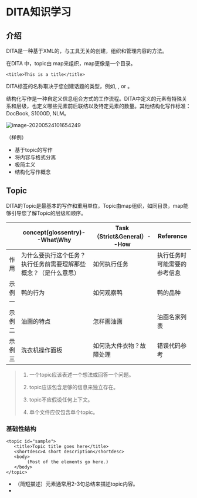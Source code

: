 # DITA知识学习

## 介绍

DITA是一种基于XML的，与工具无关的创建，组织和管理内容的方法。

在DITA 中，topic由 map来组织，map更像是一个目录。

``` 
<title>This is a title</title>
```

DITA标签的名称取决于您创建话题的类型，例如<concept>, <task>, or <reference>。

结构化写作是一种自定义信息组合方式的工作流程。DITA中定义的元素有特殊关系和层级，也定义哪些元素前后联结以及特定元素的数量。其他结构化写作标准：DocBook, S1000D, NLM。

![image-20200524101654249](C:\Users\DELL-BOOK\AppData\Roaming\Typora\typora-user-images\image-20200524101654249.png)

（样例）

- 基于topic的写作
- 将内容与格式分离
- 极简主义
- 结构化写作概念



## Topic

DITA的Topic是最基本的写作和重用单位，Topic由map组织，如同目录，map能够引导您了解Topic的层级和顺序。

|        | concept(glossentry)--What\Why                                | Task（Strict&General）--How | Reference                    |
| ------ | ------------------------------------------------------------ | --------------------------- | ---------------------------- |
| 作用   | 为什么要执行这个任务？执行任务前需要理解那些概念？（是什么意思） | 如何执行任务                | 执行任务时可能需要的参考信息 |
| 示例一 | 鸭的行为                                                     | 如何观察鸭                  | 鸭的品种                     |
| 示例二 | 油画的特点                                                   | 怎样画油画                  | 油画名家列表                 |
| 示例三 | 洗衣机操作面板                                               | 如何洗大件衣物？故障处理    | 错误代码参考                 |

> 1. 一个topic应该表述一个想法或回答一个问题。 
>
> 2. topic应该包含足够的信息来独立存在。 
>
> 3. topic不应假设任何上下文。 
>
> 4. 单个文件应仅包含单个topic。

### 基础性结构

```
<topic id="sample">
   <title>Topic title goes here</title>
   <shortdesc>A short description</shortdesc>
   <body>
        (Most of the elements go here.)
   </body>
</topic>
```

- <shortdesc>（简短描述）元素通常用2-3句总结来描述topic内容。
- <title>是topic中唯一必需的元素。
- <body>包含topic的大部分信息。在特定topic类型中，body元素具有相关名称，例如对于概念的<conbody>和对于任务的<taskbody>。

### 常见元素

- <conbody> (Concept Topic的正文)
- <p> (一个段落)
- < ul> (一个无序列表或者项目符号列表)
- < ol> (一个有序列表或者编号列表)
- < li> (内嵌于<ul> 或<ol>里的一个列表项)
- < fig>(图片，包含一个可选标题)
- < image> (Figure里的图片或文本行间的图片)
- < section>  (Topic的一部分，带有可选标题)

### Task Topic

Task Topic回答“怎么做？”的问题，它包括完成过程的分步说明。DITA还允许包括步骤结果、图形、注释和一级子步骤。

- 严格任务：要求所有元素以特定顺序出现，适用于需要分步说明的项目。
- 一般任务：在元素排列的顺序上更为灵活，对过程概述很有用。

#### Strict Task 常见元素

- <taskbody> （Task的正文）

- <step>（步骤列序）

  - <cmd>（用户采取的动作，是step必需元素）

  - <info>（关于步骤的附加信息）

  - <stepresult>（执行操作后会发生什么）

  - <stepxmp>（举例说明如何做这个步骤）
- <example>（举例说明如何做整个Task）

### Reference Topic

Reference类型的Topic回答“是什么？”的问题。Reference类型的Topic通常包含描述性事实，例如命令或API函数调用的语法，以表格的形式列出设备的操作特性和容限范围，或识别软件屏幕上的信息项。

#### Reference Topic 常见元素

- <refbody>（Reference正文）
- < section>（Reference的一部分，带有可选标题）
- < table> （表格）
- <fig>(图片，包含一个可选标题)
- <properties>（属性列表）
- <refsyn>（语法图）

### Glossary Entry Topic

Glossary Entry类型的Topic回答“这个单词或短语是什么意思？”的问题。Glossary Topic通常包含一个术语，以及一个或多个定义。

#### Glossary Topic 常见元素

- <glossentry>（glossary entry topic类型）
- <glossterm>（单词或词组）
- <glossdef>（词汇表术语定义）

### 专门化

- 创建新元素，使其含有特定的顺序和特定的信息
- 创建新属性，使其来识别特定信息
- 创建与作者更加有关联的元素名称



## 元数据

*元数据* 提供有关信息的信息。例如，文字处理应用程序通常具有文档属性，它告诉你创建文件的人员和上次修改的日期。文档属性中的作者和修改日期不显示为文本信息。文档属性是关于文档本身的元数据。

带有ID属性的Topic示例

```
<Topic id="xyz">
	<Titlr>Title here</Title>
<body>
	...
	</body>元素
</Topic>
```

一般规则而言，读者不会看到元数据；他们会在搜索内容时过滤出元数据信息或用到元数据。

元数据可以分配在DITA内容中几个不同的位置：

- 在topic层面：DITA提供了一个<prolog>元素，其中存储整个topic的元数据
- 在元素层面：通常使用元素中的属性来指定元数据。
- 在map文件层面（map文件允许你集合多个topic以创建文档，帮助系统等；稍后的模块将更详细地解释map文件：以在引用topic的<topicref>元素中指定元数据。

```
<topic id="xyz">
  <title>Metadata example</title>
  <prolog>
    <author>Sarah O’Keefe, Scriptorium</author>
    <critdates>
      <created date="2015-05-01"/>
    </critdates>
  </prolog>
  <body>
    <p>Body content goes here</p>
  </body>
</topic>
```

## 创建DITA内容

DITA文件是XML，XML是纯文本。因此，可以在任何文本编辑器里创建一个XML文件。

- 一个基本的DITA Topic需要
- 一个XML声明
- 一个DOCTYPE 声明
- 一个topic
- 一个topic id属性
- 一个标题

```
<?xml version="1.0" encoding="UTF-8"?>
<!DOCTYPE topic PUBLIC "-//OASIS//DTD DITA Topic//EN" "topic.dtd">
<topic id="myfirsttopic">
  <title>Hello world</title>
</topic>
```

以上是一个最小有效的Topic.

```
?xml version="1.0" encoding="UTF-8"?>
<!DOCTYPE topic PUBLIC "-//OASIS//DTD DITA Topic//EN" "topic.dtd">
<topic id="myfirsttopic">
  <title>Hello world</title>
<body>
  <p>Here is a paragraph</p>
  <ul>
    <li>bulleted lists are nice</li>
    <li>especially if you have at least two items</li>
  </ul>
  <note>And don't forget the notes.</note>
</body>
</topic>
```

以上是含有主题内容的Topic。

### 用Oxygen Author创建一个Topic

### 注意、小心与警告

< note>元素用来创建注意、小心、警告和其他警告事项。

DITA为type属性定义了一些值：

- note（默认）
- attention
- danger
- caution
- important
- tip

``` 
<note type="warning">
不要给鸭子喂面包。面包不是一种健康的天然食品。 
最好喂它们葡萄和玉米碎粒。
</note>
```



### 符号和编号列表

DITA中使用的最常用列表是无序（“符号”）列表（<ul>）和有序（“编号”）列表（<ol>）。

有序和无序列表都包含一个或多个列表项元素（<li>）。这些示例中所显示的<li>元素非常简单。但是，<li>元素可以包含文本数据和最常见的块元素以及内联元素。

DITA还定义了一个简单列表元素（<sl>），一种每个列表项中只包含几个词的列表。简单列表中的列表项使用<sli>元素。

### 块元素和内联元素

*块元素* 是一个段落级的元素，比如<p>标记（段落），<li>（列表项）, 或者<codeblock>（软件代码）。一般来说，块元素在页面上与其前后的信息中垂直分离。因此，如果在一行中有两个<p>标记，则在呈现信息时，它们以换行符分隔。注意，在XML中输入任何换行符都是无效的。

```
<p>This is a paragraph. </p><p>A second paragraph. </p>
```

*内联元素* 是一个在段落中提供标记的元素，比如<tm>（商标），<i>（斜体）, <xref>（交叉引用）, 或者 <term> （术语）。默认情况下，内联元素不会导致内容换行。

```
<p>An inline element <i>does not</i> result in line breaks. </p>
<p>The line breaks in the XML are
   <i>irrelevant</i>
to the output formatting.</p>
```

其他内联元素，例如以不同方式处理的<fn>（脚注）和<indexterm>（索引条目）。例如，处理<indexterm>条目以创建书籍后页的索引。<indexterm>的文本内容通常不会出现在内联元素出现的位置。

## 表格

DITA包含两种类型的表格：

- 简单表格

  <simpletable>元素支持基础表格的呈现形式，可定制性不强。

- 表格

  <table>元素支持复杂的表格类型，可以跨行跨列，能根据属性的设定精确地呈现。

另外还有两个非常独特的表格类型（基于<simpletable>元素）：

- <Properties>，用在Reference Topic中，用于定义属性列表。
- <Choicetable>，用在Task Topic中，用于显示各种选择之间的差异。

### 简单表元素

| 元素      | 描述         | number                                                       |
| --------- | ------------ | ------------------------------------------------------------ |
| <sthead>  | 标题行       | 最多只能有一个标题行。                                       |
| <strow>   | 正文行       | 必须至少有一个正文行，但该表可以包含许多行。                 |
| <stentry> | 一个简单表项 | 每行可以包含一个或多个<stentry>元素，但是每行（包括标题行）应当包括相同数量的<stentry>元素 |

### CALS 表（< table >）

| 元素      | 描述                                                       | number                                            |
| --------- | ---------------------------------------------------------- | ------------------------------------------------- |
| <title>   | 包含表的标题                                               | 零或一。                                          |
| <tgroup>  | 包含列参数，标题行和正文行                                 | 每个表必须至少包含一个<tgroup>元素。              |
| <colspec> | 定义列的宽度和标识信息                                     | 表格中每列应该有一个<colspec>元素。               |
| <thead>   | 包含表标题行                                               | <tgroup>最多可以包含一个<thead>元素。             |
| <tbody>   | 包含表正文行                                               | 一个<tgroup>有且只含有一个<tbody>元素。           |
| <row>     | 包含表中的一行                                             | <thead>或<tbody>元素可以包含任意数量的<row>元素。 |
| <entry>   | 包含表单元格的数据。可以包含文本数据或其他公共块和内联元素 | 一个<row>元素可以包含一个或多个<entry>元素。      |

### 最佳实践

- 在表格中，**总是将<entry>中的内容包裹在<p>标签内**，否则表格中的内容可能会变成意想不到的格式。
- 虽然DITA标准本身允许嵌套表格，但这并不是一个好主意。
- 在组织表格内容时，尽可能让表格包含更多行，而不是更多列。在输出内容时，**分页问题**可能会将多列展示成意想不到的样子。
- 在许多文字处理工具中，人们使用隐形表格来直观地呈现内容，比如缩进列表。在DITA里千万不能这么做，否则会导致意外的结果。
- 要**考虑表格里的内容被本地化后是否放得下**。如果可以的话，设计内容时，要考虑预留可增加到40％的文本扩展空间。
- DITA标准允许图形存在于单元格里。但是，在大多数情况下，最好将这些图形**限制为单元格中的小图标**。
- 创建表格时要**考虑到输出样式**。在小屏幕上呈现表格，不同设备所呈现出的表格差异很大（并且难以阅读），例如移动设备。
- 在某些情况下，您可能需要**考虑使用其他元素**，例如定义列表，可以作为表或词汇表样式列出，具体取决于目标输出。

## 创建Topic之间的关联

有多种不同的方式可以用来创建主题topic之间的关联：

- Map文件
- Conref
- 交叉引用
- 相关链接
- 关系表

### Map文件

Map文件用于根据输出的需要来组织内容结构。它们就像一个目录：在各种topic之间创建序列和层次结构。通常来讲，不要将所有可用的topic添加到map文件中——只用添加需要交付输出的topic。

Map文件主要由以下组件组成：

- topicref元素，提供特定主题的链接。
- mapref元素，提供另一个map的链接。

举例：

```
<map>
 <title>我的第一个map文件</title>
 <topicref href="ducks.dita">
   <topicref href="range.dita"/>
   <topicref href="size.dita"/>
   <topicref href="nests.dita"/>
  </topicref>
</map>
```

第一个topicref（ducks）包含了其他三个文件。Range.dita，size.dita和nests.dita 三个topic都从属于ducks.dita主题。

引用map的话，要用mapref来引用，而不是用topicref来引用。如果你想使用鸭子map内容作为另一个map的组件，你可以将它插入父map，如下所示：

```
<topicref href="fish.dita">
<topicref href="shorebirds.dita">
<mapref href="ducks.ditamap" format="ditamap"/>
```

### 转换map文件格式

大多数内容不使用DITA文件交付。取而代之，是将样式表应用于DITA文件以创建HTML，PDF或其他格式。这个过程称之为 转换。

DITA Open Toolkit是一个样式表集合，主要是用可扩展样式语言（XSL）编写的，为了更好的输出提供基础。用未修改的DITA Open Toolkit转换出来的默认结果显然是没有吸引力的。通常都会进行优化，以用于生产环境的内容转换和输出。

可以使用同一map文件进行转换获得两种不同的输出：一个是PDF文件，另一个是在线帮助系统。

### 交叉引用

交叉引用让你可以创建各种链接：从文本到文本中的其他位置，从文本到图形，从文本到表格，或从文本到网站

所有交叉引用使用<xref>元素。href属性指定交叉引用的目标。

还可以使用<xref>元素链接到DITA主题之外的资源。对于外部引用，需要设定一个值为external的scope属性和format属性，如下所示：

```
<xref href="http://www.learningdita.cn" scope="external" format="html"/>
```

在topic末尾，你可以插入相关链接元素（related-links）。使用关联链来接指向读者可能需要获取的额外信息。

相关链接包含一个链接和链接文本。请参见以下示例：

```
<topic id="sample">
    <title>Sample title</title>
    <body>
    ...
    </body>
    <related-links>
        <link href="http://www.example.com" format="html" scope="external">
            <linktext>Sample link</linktext>
        </link>
    </related-links>
</topic>
```

在link元素中，要指定目标（使用href属性）、格式和范围。对于网页链接和当前map文件之外的任何其他链接，必须指定范围scope =”external”。

注： 在map文件里，要避免直接用链接来关联不同的topic。它们受到与内联交叉引用相同的限制——链接可能会被断开。请改用关系表

### 关系表

关系表或reltable用来描述非顺序或非层次化的topic关系。Reltable是map文件的一部分，它可以出现在map中的任何位置，但一般是在主map的末尾添加reltable时用到。关系表的每一行包含链接到相关主题的topicref元素。

Reltable对关系的解析通常是 *不会* 显示在写作主题里的。

### 通过conref重复使用内容

在DITA中，可以通过conref重复使用内容。这些内容可能是警告信息（注意、小心和警告）或标准文本（例如公司地址）等。

如果你熟悉其它写作工具，可以把conref当作：

- Flare片段
- RoboHelp嵌入式主题
- FrameMaker文本插入和变量
- HTML服务器端引用

假设在名为location.dita的Topic中有以下注释：

```
<topic id="topicid">
    ...
    <note id="whatduckslike">鸭子更偏爱湖，而不是沙漠。</note>
    ...
</topic>
```

要在另一个主题中重复使用该注释，conref代码如下：

```
<note conref="location.dita#topicid/whatduckslike"/>
```

注： 目标元素必须与包含conref属性的元素具有相同的元素类型。比如你只能从一个 <note>元素conref到另一个 <note>元素；你也可以从一个<li>元素conref到另一个<li>元素，等等。